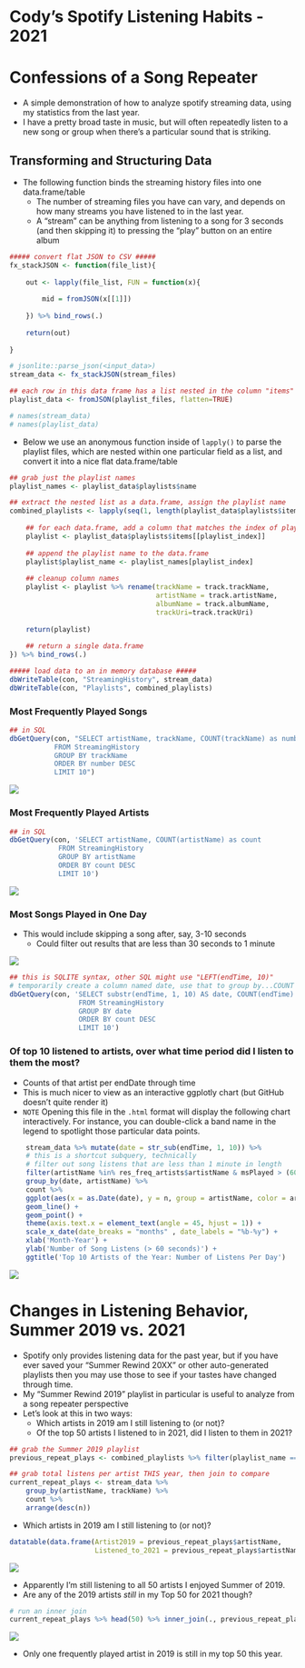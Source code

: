 Cody’s Spotify Listening Habits - 2021
================

# Confessions of a Song Repeater

-   A simple demonstration of how to analyze spotify streaming data,
    using my statistics from the last year.
-   I have a pretty broad taste in music, but will often repeatedly
    listen to a new song or group when there’s a particular sound that
    is striking.

## Transforming and Structuring Data

-   The following function binds the streaming history files into one
    data.frame/table
    -   The number of streaming files you have can vary, and depends on
        how many streams you have listened to in the last year.
    -   A “stream” can be anything from listening to a song for 3
        seconds (and then skipping it) to pressing the “play” button on
        an entire album

``` r
##### convert flat JSON to CSV #####
fx_stackJSON <- function(file_list){
    
    out <- lapply(file_list, FUN = function(x){
        
        mid = fromJSON(x[[1]])
        
    }) %>% bind_rows(.)
    
    return(out)
    
}

# jsonlite::parse_json(<input_data>)
stream_data <- fx_stackJSON(stream_files)

## each row in this data frame has a list nested in the column "items"
playlist_data <- fromJSON(playlist_files, flatten=TRUE)

# names(stream_data)
# names(playlist_data)
```

-   Below we use an anonymous function inside of `lapply()` to parse the
    playlist files, which are nested within one particular field as a
    list, and convert it into a nice flat data.frame/table

``` r
## grab just the playlist names
playlist_names <- playlist_data$playlists$name

## extract the nested list as a data.frame, assign the playlist name
combined_playlists <- lapply(seq(1, length(playlist_data$playlists$items)), FUN = function(playlist_index){
    
    ## for each data.frame, add a column that matches the index of playlist_names
    playlist <- playlist_data$playlists$items[[playlist_index]]
    
    ## append the playlist name to the data.frame
    playlist$playlist_name <- playlist_names[playlist_index]
    
    ## cleanup column names
    playlist <- playlist %>% rename(trackName = track.trackName, 
                                    artistName = track.artistName,
                                    albumName = track.albumName, 
                                    trackUri=track.trackUri)
        
    return(playlist)
    
    ## return a single data.frame
}) %>% bind_rows(.)

##### load data to an in memory database #####
dbWriteTable(con, "StreamingHistory", stream_data)
dbWriteTable(con, "Playlists", combined_playlists)
```

### Most Frequently Played Songs

``` r
## in SQL
dbGetQuery(con, "SELECT artistName, trackName, COUNT(trackName) as number
           FROM StreamingHistory
           GROUP BY trackName
           ORDER BY number DESC
           LIMIT 10")
```

![](Cody_spotify_stats_2021_files/figure-gfm/unnamed-chunk-6-1.png)<!-- -->

### Most Frequently Played Artists

``` r
## in SQL
dbGetQuery(con, 'SELECT artistName, COUNT(artistName) as count
            FROM StreamingHistory
            GROUP BY artistName 
            ORDER BY count DESC
            LIMIT 10')
```

![](Cody_spotify_stats_2021_files/figure-gfm/unnamed-chunk-8-1.png)<!-- -->

### Most Songs Played in One Day

-   This would include skipping a song after, say, 3-10 seconds
    -   Could filter out results that are less than 30 seconds to 1
        minute

![](Cody_spotify_stats_2021_files/figure-gfm/unnamed-chunk-9-1.png)<!-- -->

``` r
## this is SQLITE syntax, other SQL might use "LEFT(endTime, 10)"
# temporarily create a column named date, use that to group by...COUNT doesn't work on aliases I guess
dbGetQuery(con, 'SELECT substr(endTime, 1, 10) AS date, COUNT(endTime) AS count, SUM(msPlayed) as songTime
                 FROM StreamingHistory
                 GROUP BY date
                 ORDER BY count DESC
                 LIMIT 10')
```

### Of top 10 listened to artists, over what time period did I listen to them the most?

-   Counts of that artist per endDate through time
-   This is much nicer to view as an interactive ggplotly chart (but
    GitHub doesn’t quite render it)
-   `NOTE` Opening this file in the `.html` format will display the
    following chart interactively. For instance, you can double-click a
    band name in the legend to spotlight those particular data points.

``` r
    stream_data %>% mutate(date = str_sub(endTime, 1, 10)) %>% 
    # this is a shortcut subquery, technically
    # filter out song listens that are less than 1 minute in length
    filter(artistName %in% res_freq_artists$artistName & msPlayed > (60 * 1000)) %>% 
    group_by(date, artistName) %>% 
    count %>% 
    ggplot(aes(x = as.Date(date), y = n, group = artistName, color = artistName)) +
    geom_line() + 
    geom_point() + 
    theme(axis.text.x = element_text(angle = 45, hjust = 1)) + 
    scale_x_date(date_breaks = "months" , date_labels = "%b-%y") +
    xlab('Month-Year') + 
    ylab('Number of Song Listens (> 60 seconds)') + 
    ggtitle('Top 10 Artists of the Year: Number of Listens Per Day')
```

![](Cody_spotify_stats_2021_files/figure-gfm/unnamed-chunk-11-1.png)<!-- -->

# Changes in Listening Behavior, Summer 2019 vs. 2021

-   Spotify only provides listening data for the past year, but if you
    have ever saved your “Summer Rewind 20XX” or other auto-generated
    playlists then you may use those to see if your tastes have changed
    through time.
-   My “Summer Rewind 2019” playlist in particular is useful to analyze
    from a song repeater perspective
-   Let’s look at this in two ways:
    -   Which artists in 2019 am I still listening to (or not)?
    -   Of the top 50 artists I listened to in 2021, did I listen to
        them in 2021?

``` r
## grab the Summer 2019 playlist
previous_repeat_plays <- combined_playlists %>% filter(playlist_name == 'Summer Rewind 2019')

## grab total listens per artist THIS year, then join to compare
current_repeat_plays <- stream_data %>% 
    group_by(artistName, trackName) %>% 
    count %>% 
    arrange(desc(n)) 
```

-   Which artists in 2019 am I still listening to (or not)?

``` r
datatable(data.frame(Artist2019 = previous_repeat_plays$artistName,
                     Listened_to_2021 = previous_repeat_plays$artistName %in% current_repeat_plays$artistName))
```

![](Cody_spotify_stats_2021_files/figure-gfm/unnamed-chunk-15-1.png)<!-- -->

-   Apparently I’m still listening to all 50 artists I enjoyed Summer
    of 2019.
-   Are any of the 2019 artists *still* in my Top 50 for 2021 though?

``` r
# run an inner join
current_repeat_plays %>% head(50) %>% inner_join(., previous_repeat_plays, by = 'artistName') %>% datatable()
```

![](Cody_spotify_stats_2021_files/figure-gfm/unnamed-chunk-16-1.png)<!-- -->

-   Only one frequently played artist in 2019 is still in my top 50 this
    year.
